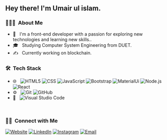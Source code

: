 

<h2> Hey there! I'm Umair ul islam.</h2>

<h3> 👨🏻‍💻 &nbsp;About Me </h3>

- 🤔 &nbsp; I'm a front-end developer with a passion for exploring new technologies and learning new skills..
- 🎓 &nbsp; Studying Computer System Engineering from DUET.
- ✍️ &nbsp; Currently working on blockchain.

<h3> 🛠 &nbsp;Tech Stack</h3>

- 🌐 &nbsp;
  ![HTML5](https://img.shields.io/badge/-HTML5-333333?style=flat&logo=HTML5)
  ![CSS](https://img.shields.io/badge/-CSS-333333?style=flat&logo=CSS3&logoColor=1572B6)
  ![JavaScript](https://img.shields.io/badge/-JavaScript-333333?style=flat&logo=javascript)
  ![Bootstrap](https://img.shields.io/badge/-Bootstrap-333333?style=flat&logo=bootstrap&logoColor=563D7C)
  ![MaterialUi](https://img.shields.io/badge/-materialui-333333?style=flat&logo=materialui&logoColor=563D7C)
  ![Node.js](https://img.shields.io/badge/-Node.js-333333?style=flat&logo=node.js)
  ![React](https://img.shields.io/badge/-React-333333?style=flat&logo=react)
- ⚙️ &nbsp;
  ![Git](https://img.shields.io/badge/-Git-333333?style=flat&logo=git)
  ![GitHub](https://img.shields.io/badge/-GitHub-333333?style=flat&logo=github)
- 🔧 &nbsp;
  ![Visual Studio Code](https://img.shields.io/badge/-Visual%20Studio%20Code-333333?style=flat&logo=visual-studio-code&logoColor=007ACC)

<br/>

<h3> 🤝🏻 &nbsp;Connect with Me </h3>

<a href="https://my-portfolio-f8f4c.web.app/"><img alt="Website" src="https://img.shields.io/badge/Website-myPortfolioWebApp-blue?style=flat-square&logo=google-chrome"></a>
<a href="https://www.linkedin.com/in/umair-ul-islam-a4ba63209/"><img alt="LinkedIn" src="https://img.shields.io/badge/LinkedIn-Umairulislam-blue?style=flat-square&logo=linkedin"></a>
<a href="https://www.instagram.com/umairulislam22_/"><img alt="Instagram" src="https://img.shields.io/badge/Instagram-Umairulislam-blue?style=flat-square&logo=instagram"></a>
<a href="mailto:umairulislam09@gmail.com"><img alt="Email" src="https://img.shields.io/badge/Email-umairulislam09-blue?style=flat-square&logo=gmail"></a>


